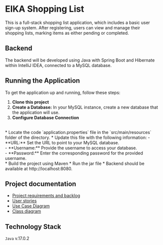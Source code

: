 # EIKA Shopping List

This is a full-stack shopping list application, which includes a basic user sign-up system. After registering, users can view and manage their shopping lists, marking items as either pending or completed.

## Backend
The backend will be developed using Java with Spring Boot and Hibernate within IntelliJ IDEA, connected to a MySQL database.


## Running the Application

To get the application up and running, follow these steps:

1. **Clone this project**
2. **Create a Database:** In your MySQL instance, create a new database that the application will use.
3. **Configure Database Connection** 
<br>
   * Locate the code `application.properties` file in the `src/main/resources` folder of the directory.
   * Update this file with the following information:
     - **URL:** Set the URL to point to your MySQL database.<br>
     - **Username:** Provide the username to access your database.<br>
     - **Password:** Enter the corresponding password for the provided username.<br>
* Build the project using Maven
* Run the jar file
* Backend should be available at http://localhost:8080.

## Project documentation
* [Project requirements and backlog](https://docs.google.com/spreadsheets/d/1ivMQt8TucBqNtSndDSTMuvZO85m08hWWY0iufFsw_UE)
* [User stories](https://docs.google.com/document/d/1O7JpmKHTHHm0QBQuzu4n9lhm5XcubO_daa-LEajNjPY)
* [Use Case Diagram](https://lucid.app/lucidchart/dba4cb21-40c7-4cb3-bb6c-148d56c064c4/edit?viewport_loc=-2035%2C-1135%2C3872%2C1799%2CHs68-Svgrdj8&invitationId=inv_7823189b-c516-4961-8440-a4b1d7481c4e)
* [Class diagram](https://lucid.app/lucidchart/36e21bc2-f523-440a-97f1-0e828e5fcba2/edit?viewport_loc=-4370%2C484%2C2287%2C1049%2C0_0&invitationId=inv_99b2e1d3-fdb1-4634-a0f9-8a190604e951)

## Technology Stack

`Java` v.17.0.2

